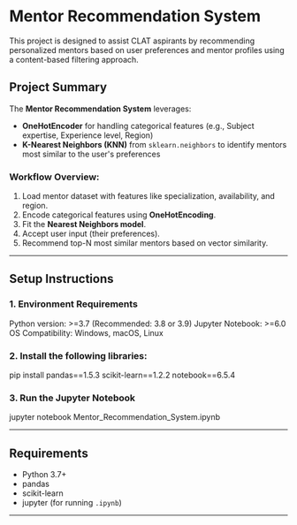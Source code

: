 
# Mentor Recommendation System

This project is designed to assist CLAT aspirants by recommending personalized mentors based on user preferences and mentor profiles using a content-based filtering approach.

## Project Summary

The **Mentor Recommendation System** leverages:
- **OneHotEncoder** for handling categorical features (e.g., Subject expertise, Experience level, Region)
- **K-Nearest Neighbors (KNN)** from `sklearn.neighbors` to identify mentors most similar to the user's preferences

###  Workflow Overview:
1. Load mentor dataset with features like specialization, availability, and region.
2. Encode categorical features using **OneHotEncoding**.
3. Fit the **Nearest Neighbors model**.
4. Accept user input (their preferences).
5. Recommend top-N most similar mentors based on vector similarity.

---

##  Setup Instructions

### 1. Environment Requirements
Python version: >=3.7 (Recommended: 3.8 or 3.9)
Jupyter Notebook: >=6.0
OS Compatibility: Windows, macOS, Linux

### 2. Install the following libraries:
pip install pandas==1.5.3 scikit-learn==1.2.2 notebook==6.5.4

### 3. Run the Jupyter Notebook
jupyter notebook Mentor_Recommendation_System.ipynb

---

## Requirements

- Python 3.7+
- pandas
- scikit-learn
- jupyter (for running `.ipynb`)

---
